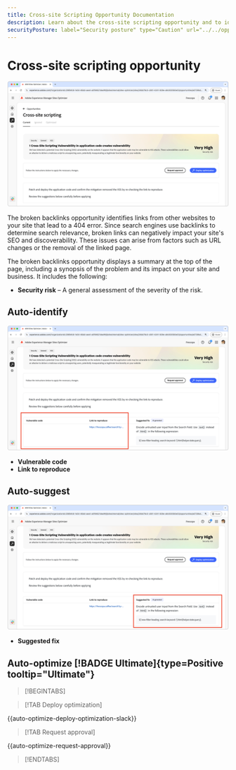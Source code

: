 ```yaml
---
title: Cross-site Scripting Opportunity Documentation
description: Learn about the cross-site scripting opportunity and to identify and fix site security vulnerabilities.
securityPosture: label="Security posture" type="Caution" url="../../opportunity-types/security-posture.md" tooltip="Security posture"
---
```


# Cross-site scripting opportunity

![Cross-site opportunity](./assets/cross-site-scripting/hero.png)

The broken backlinks opportunity identifies links from other websites to your site that lead to a 404 error. Since search engines use backlinks to determine search relevance, broken links can negatively impact your site's SEO and discoverability. These issues can arise from factors such as URL changes or the removal of the linked page.

The broken backlinks opportunity displays a summary at the top of the page, including a synopsis of the problem and its impact on your site and business. It includes the following:

* **Security risk** – A general assessment of the severity of the risk.

## Auto-identify

![Auto-identify Cross-site opportunity](./assets/cross-site-scripting/auto-identify.png) 

* **Vulnerable code** 
* **Link to reproduce**

## Auto-suggest

![Auto-suggest Cross-site opportunity](./assets/cross-site-scripting/auto-suggest.png)

* **Suggested fix** 

## Auto-optimize [!BADGE Ultimate]{type=Positive tooltip="Ultimate"}



>[!BEGINTABS]

>[!TAB Deploy optimization]

{{auto-optimize-deploy-optimization-slack}}

>[!TAB Request approval]

{{auto-optimize-request-approval}}

>[!ENDTABS]
